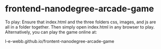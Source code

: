 frontend-nanodegree-arcade-game
===============================

To play: Ensure that index.html and the three folders css, images, and js
are all in a folder together.  Then simply open index.html in any browser
to play.  Alternatively, you can play the game online at:

l-e-webb.github.io/frontent-nanodegree-arcade-game